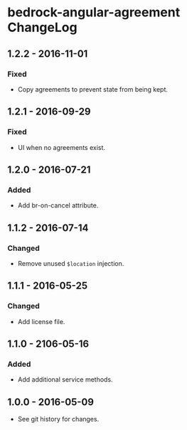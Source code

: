 # bedrock-angular-agreement ChangeLog

## 1.2.2 - 2016-11-01

### Fixed
- Copy agreements to prevent state from being kept.

## 1.2.1 - 2016-09-29

### Fixed
- UI when no agreements exist.

## 1.2.0 - 2016-07-21

### Added
- Add br-on-cancel attribute.

## 1.1.2 - 2016-07-14

### Changed
- Remove unused `$location` injection.

## 1.1.1 - 2016-05-25

### Changed
- Add license file.

## 1.1.0 - 2106-05-16

### Added
- Add additional service methods.

## 1.0.0 - 2016-05-09

- See git history for changes.
